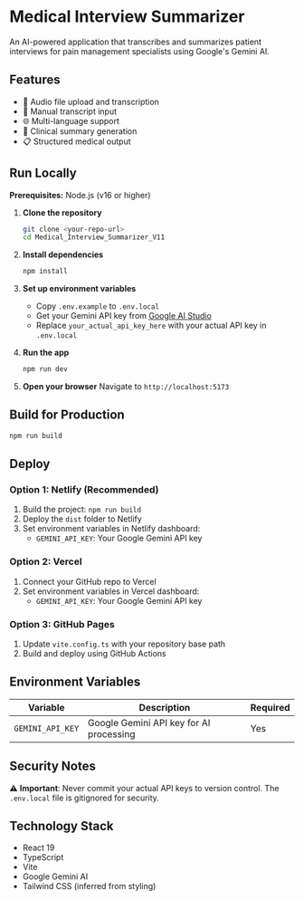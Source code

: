 # Medical Interview Summarizer

An AI-powered application that transcribes and summarizes patient interviews for pain management specialists using Google's Gemini AI.

## Features

- 🎤 Audio file upload and transcription
- 📝 Manual transcript input
- 🌐 Multi-language support
- 🏥 Clinical summary generation
- 📋 Structured medical output

## Run Locally

**Prerequisites:** Node.js (v16 or higher)

1. **Clone the repository**
   ```bash
   git clone <your-repo-url>
   cd Medical_Interview_Summarizer_V11
   ```

2. **Install dependencies**
   ```bash
   npm install
   ```

3. **Set up environment variables**
   - Copy `.env.example` to `.env.local`
   - Get your Gemini API key from [Google AI Studio](https://makersuite.google.com/app/apikey)
   - Replace `your_actual_api_key_here` with your actual API key in `.env.local`

4. **Run the app**
   ```bash
   npm run dev
   ```

5. **Open your browser**
   Navigate to `http://localhost:5173`

## Build for Production

```bash
npm run build
```

## Deploy

### Option 1: Netlify (Recommended)
1. Build the project: `npm run build`
2. Deploy the `dist` folder to Netlify
3. Set environment variables in Netlify dashboard:
   - `GEMINI_API_KEY`: Your Google Gemini API key

### Option 2: Vercel
1. Connect your GitHub repo to Vercel
2. Set environment variables in Vercel dashboard:
   - `GEMINI_API_KEY`: Your Google Gemini API key

### Option 3: GitHub Pages
1. Update `vite.config.ts` with your repository base path
2. Build and deploy using GitHub Actions

## Environment Variables

| Variable | Description | Required |
|----------|-------------|----------|
| `GEMINI_API_KEY` | Google Gemini API key for AI processing | Yes |

## Security Notes

⚠️ **Important**: Never commit your actual API keys to version control. The `.env.local` file is gitignored for security.

## Technology Stack

- React 19
- TypeScript
- Vite
- Google Gemini AI
- Tailwind CSS (inferred from styling)
